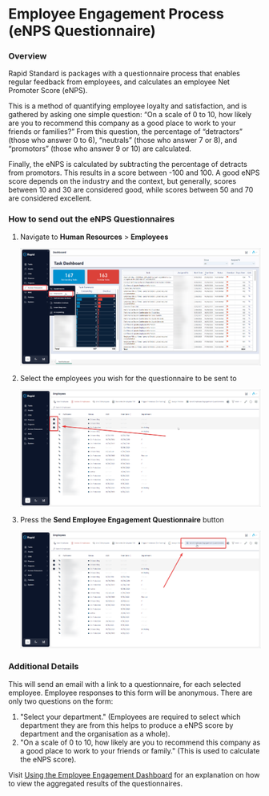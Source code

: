 # Employee Engagement Process (eNPS Questionnaire)

### Overview

Rapid Standard is packages with a questionnaire process that enables regular feedback from employees, and calculates an employee Net Promoter Score (eNPS).

This is a method of quantifying employee loyalty and satisfaction, and is gathered by asking one simple question: “On a scale of 0 to 10, how likely are you to recommend this company as a good place to work to your friends or families?” From this question, the percentage of “detractors” (those who answer 0 to 6), “neutrals” (those who answer 7 or 8), and “promotors” (those who answer 9 or 10) are calculated.

Finally, the eNPS is calculated by subtracting the percentage of detracts from promotors. This results in a score between -100 and 100. A good eNPS score depends on the industry and the context, but generally, scores between 10 and 30 are considered good, while scores between 50 and 70 are considered excellent.

### How to send out the eNPS Questionnaires

1. Navigate to **Human Resources** &gt; **Employees**  

    ![A screenshot that depicts how to navigate to the Employees page in Rapid Standard.](<Navigate to Employees.png>)

2. Select the employees you wish for the questionnaire to be sent to

    ![A screenshot depicting how to select multiple employees. The user presses the checkboxes beside each item in the employee list.](<Selecting employees for Questionnaire.png>)

3. Press the **Send Employee Engagement Questionnaire** button

    ![A screenshot depicting how to send the employee satisfaction survey to employees. Once the employees are selected in the employee list, the action button titled "Send Employee Engagement Questionnaire" should be pressed.](<Sending Employee Questionnaire.png>)
    
### Additional Details

This will send an email with a link to a questionnaire, for each selected employee. Employee responses to this form will be anonymous. There are only two questions on the form:

1. "Select your department." (Employees are required to select which department they are from this helps to produce a eNPS score by department and the organisation as a whole).
2. "On a scale of 0 to 10, how likely are you to recommend this company as a good place to work to your friends or family." (This is used to calculate the eNPS score).

Visit <a href="http://docs.rapidplatform.com/docs/Rapid/Rapid%20Standard/Human%20Resources/HR%20Reporting/Using%20the%20Employee%20Engagement%20Dashboard">Using the Employee Engagement Dashboard</a> for an explanation on how to view the aggregated results of the questionnaires.